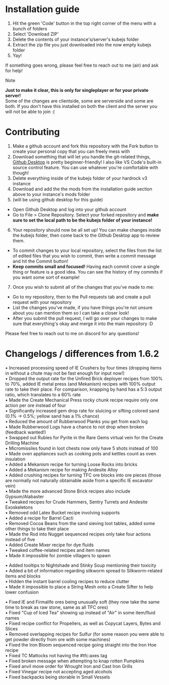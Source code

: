 # Installation guide
1. Hit the green 'Code' button in the top right corner of the menu with a bunch of folders
2. Select 'Download ZIP'
3. Delete the contents of your instance's/server's kubejs folder
4. Extract the zip file you just downloaded into the now empty kubejs folder
5. Yay!

If something goes wrong, please feel free to reach out to me (air) and ask for help!

> [!note]
> **Just to make it clear, this is only for singleplayer or for your private server!**  
> Some of the changes are clientside, some are serverside and some are both. If you don't have this installed on both the client and the server you will not be able to join :(

# Contributing
1. Make a github account and fork this repository with the Fork button to create your personal copy that you can freely mess with
2. Download something that will let you handle the git-related things, [Github Desktop](https://desktop.github.com/download/) is pretty beginner-friendly! I also like VS Code's built-in source control feature. You can use whatever you're comfortable with though!
3. Delete everything inside of the kubejs folder of your hardrock v3 instance
4. Download and add the the mods from the installation guide section above to your instance's mods folder
5. (will be using github desktop for this guide)
- Open Github Desktop and log into your github account
- Go to File > Clone Repository. Select your forked repository and **make sure to set the local path to be the kubejs folder of your instance!**
6. Your repository should now be all set up! You can make changes inside the kubejs folder, then come back to the Github Desktop app to review them.
- To commit changes to your local repository, select the files from the list of edited files that you wish to commit, then write a commit message and hit the Commit button!
- **Keep commits small and focused!** Having each commit cover a single thing or feature is a good idea. You can see the history of my commits if you want some sort of example!
7. Once you wish to submit all of the changes that you've made to me:
- Go to my repository, then to the Pull requests tab and create a pull request with your repository
- List the changes you've made, if you have things you're not unsure about you can mention them so I can take a closer look!
- After you submit the pull request, I will go over your changes to make sure that everything's okay and merge it into the main repository :D

Please feel free to reach out to me on discord for any questions!



# Changelogs / differences from 1.6.2
• Increased processing speed of IE Crushers by four times (dropping items in without a chute may not be fast enough for input now!) <br/>
• Dropped the output rate for the Unfired Brick deployer recipes from 100% to 70%, added IE metal press (and Mekanism) recipes with 100% output rate to take their place. For comparison, knapping by hand has a 5:3 output ratio, which translates to a 60% rate <br/>
• Made the Create Mechanical Press rocky chunk recipe require only one action per ore instead of four <br/>
• Significantly increased gem drop rate for sluicing or sifting colored sand (0.1% -> 0.5%; yellow sand has a 1% chance) <br/>
• Reduced the amount of Rubberwood Planks you get from each log <br/>
• Made Rubberwood Logs have a chance to not drop when broken (feedback wanted!) <br/>
• Swapped out Rubies for Pyrite in the Rare Gems virtual vein for the Create Drilling Machine <br/>
• Micromissiles found in loot chests now only have 5 shots instead of 100 <br/>
• Made oven appliances such as cooking pots and kettles count as oven insulation <br/>
• Added a Mekanism recipe for turning Loose Rocks into bricks <br/>
• Added a Mekanism recipe for making Andesite Alloy <br/>
• Added crushing recipes for turning TFC ore blocks into ore pieces (those are normally not naturally obtainable aside from a specific IE excavator vein) <br/>
• Made the more advanced Stone Brick recipes also include Gypsum/Alabaster <br/>
• Tweaked recipes for Crude Hammers, Sentry Turrets and Andesite Exoskeletons <br/>
• Removed odd Latex Bucket recipe involving supports <br/>
• Added a recipe for Barrel Cacti <br/>
• Removed Cocoa Beans from the sand sieving loot tables, added some other things to take their place <br/>
• Made the Rod into Nugget sequenced recipes only take four actions instead of five <br/>
• Added Create Mixer recipe for dye fluids <br/>
• Tweaked coffee-related recipes and item names <br/>
• Made it impossible for zombie villagers to spawn <br/>

• Added tooltips to Nightshade and Stinky Soup mentioning their toxicity <br/>
• Added a bit of information regarding silkworm spread to Silkworm-related items and blocks <br/>
• Hidden the instant barrel cooling recipes to reduce clutter <br/>
• Made it impossible to place a String Mesh onto a Create Sifter to help lower confusion <br/>

• Fixed IE and Firmalife ores being unusually soft (they now take the same time to break as raw stone, same as all TFC ores) <br/>
• Fixed "Cup of Iced Tea" showing up instead of "Air" in some item/fluid names <br/>
• Fixed recipe conflict for Propellers, as well as Copycat Layers, Bytes and Slices <br/>
• Removed overlapping recipes for Sulfur (for some reason you were able to get powder directly from ore with some machines) <br/>
• Fixed the Iron Bloom sequenced recipe going straight into the Iron Hoe recipe <br/>
• Fixed TC Mattocks not having the #tfc:axes tag <br/>
• Fixed broken message when attempting to knap rotten Pumpkins <br/>
• Fixed anvil move order for Wrought Iron and Cast Iron Grills <br/>
• Fixed Vinegar recipe not accepting aged alcohols <br/>
• Fixed backpacks being storable in Small Vessels <br/>